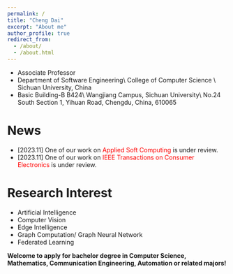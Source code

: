 ```yaml
---
permalink: /
title: "Cheng Dai"
excerpt: "About me"
author_profile: true
redirect_from: 
  - /about/
  - /about.html
---
```


* Associate Professor
* Department of Software Engineering\\
College of Computer Science \\
Sichuan University, China
* Basic Building-B B424\\
Wangjiang Campus, Sichuan University\\
No.24 South Section 1, Yihuan Road, Chengdu, China, 610065

News
======
* [2023.11] One of our work on <span style="color: #FF0000">Applied Soft Computing</span> is under review.
* [2023.11] One of our work on <span style="color: #FF0000">IEEE Transactions on Consumer Electronics</span> is under review.<br/>

Research Interest
======
* Artificial Intelligence
* Computer Vision
* Edge Intelligence
* Graph Computation/ Graph Neural Network
* Federated Learning<br/>

**Welcome to apply for bachelor degree in Computer Science, Mathematics, Communication Engineering, Automation or related majors!**
